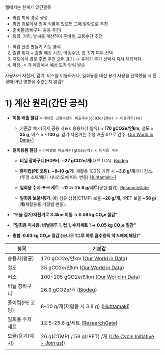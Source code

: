 웹에서는 한계가 있긴할듯
- 픽업 최적 경로 생성
- 픽업 경로에서 잉여 식품이 있으면 그때 알림으로 추천
- 준비물(장바구니 등등 추천)
- 용량, 거리, 날씨를 계산하여 준비물, 교통수단 추천


1. 픽업 플랜 만들기 기능 클릭
2. 출발 위치 + 출발 예상 시간, 이동수단, 집 귀가 여부 선택
3. 지도에서 경로 주변 추천 오퍼 표기 -> 유저가 추가 선택시 즉시 재최적화
4. 확정 -> 각 매장에서 예상 도착 알림 발송

사용자가 자전거, 걷기, 버스를 이용하거나, 일회용품 대신 용기 사용을 선택했을 시 환경에 어떤 영향을 주었는지 알림?
# 1) 계산 원리(간단 공식)

- **이동 배출 절감** = `대체한 교통수단의 배출계수(gCO2e/인km) × 이동거리(km)`
    
    - 기준값 예시(국제 공용 지표): 승용차(휘발유) ≈ **170 gCO2e/인km**, 철도 ≈ **35 g**, 버스 ≈ **~100 g**. 걷기·자전거는 주행 배출 0으로 간주. [Our World in Data+1](https://ourworldindata.org/travel-carbon-footprint?utm_source=chatgpt.com)
        
- **일회용품 절감** = `아이템별 배출계수(gCO2e/개) × 미사용 개수`
    
    - **비닐 장바구니(HDPE)**: **~27 gCO2e/개**(대표 LCA). [Biodeg](https://www.biodeg.org/wp-content/uploads/2021/05/intertek-final-report-15.5.121.pdf?utm_source=chatgpt.com)
        
    - **종이컵(PE 코팅)**: **~8–10 g/개**, 재활용 100% 가정 시 **~3.8 g/개**까지 감소. (뚜껑 소재/폐기 시나리오에 따라 변동) [Huhtamaki+1](https://www.huhtamaki.com/globalassets/global/highlights/responsibility/taking-a-closer-look-at-paper-cups-for-coffee.pdf?utm_source=chatgpt.com)
        
    - **일회용 수저·포크 세트**: **~12.5–25.6 g/세트**(문헌 범위). [ResearchGate](https://www.researchgate.net/publication/23415680_Compostable_cutlery_and_waste_management_An_LCA_approach?utm_source=chatgpt.com)
        
    - **일회용 보울/용기**: 예) 섬유 성형(CTMP) 보울 **~26 g/개**, rPET 보울 **~58 g/개**(재활용률 가정별 변동).

- **“오늘 걷기/자전거로 3.4km 이동 → 0.58 kg CO₂e 절감”**
    
- **“일회용 미사용: 비닐봉투 1, 컵 1, 수저세트 1 → 0.05 kg CO₂e 절감”**
    
- **총합: 0.63 kg CO₂e 절감 (소나무 1그루 하루 흡수량의 약 N배에 해당)”**

| 항목         | 기본값                                                                                                                                                                                                                                              |
| ---------- | ------------------------------------------------------------------------------------------------------------------------------------------------------------------------------------------------------------------------------------------------ |
| 승용차(평균)    | 170 gCO2e/인km ([Our World in Data](https://ourworldindata.org/travel-carbon-footprint?utm_source=chatgpt.com "Which form of transport has the smallest carbon footprint?"))                                                                      |
| 철도         | 35 gCO2e/인km ([Our World in Data](https://ourworldindata.org/travel-carbon-footprint?utm_source=chatgpt.com "Which form of transport has the smallest carbon footprint?"))                                                                       |
| 버스         | 100~105 gCO2e/인km ([Our World in Data](https://ourworldindata.org/grapher/carbon-footprint-travel-mode?utm_source=chatgpt.com "Carbon footprint of travel per kilometer, 2022"))                                                                 |
| 비닐 장바구니    | 26.9 gCO2e/개 ([Biodeg](https://www.biodeg.org/wp-content/uploads/2021/05/intertek-final-report-15.5.121.pdf?utm_source=chatgpt.com "A Life Cycle Assessment of Oxo-biodegradable, ..."))                                                         |
| 종이컵(PE 코팅) | 8–10 g/개(재활용 시 3.8 g) ([Huhtamaki](https://www.huhtamaki.com/globalassets/global/highlights/responsibility/taking-a-closer-look-at-paper-cups-for-coffee.pdf?utm_source=chatgpt.com "taking-a-closer-look-at-paper-cups-for-coffee. ..."))       |
| 일회용 수저세트   | 12.5–25.6 g/세트 ([ResearchGate](https://www.researchgate.net/publication/23415680_Compostable_cutlery_and_waste_management_An_LCA_approach?utm_source=chatgpt.com "Compostable cutlery and waste management: An LCA ..."))                        |
| 보울/용기(예시)  | 26 g(CTMP) / 58 g(rPET) /개 ([Life Cycle Initiative - Join us!](https://www.lifecycleinitiative.org/wp-content/uploads/2021/03/UNEP-D001-Tableware-Report_Lowres.pdf?utm_source=chatgpt.com "Single-use plastic tableware and its alternatives")) |
|            |                                                                                                                                                                                                                                                  |


